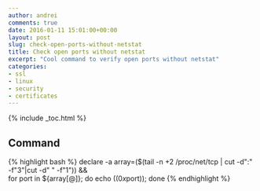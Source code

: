 ```yaml
---
author: andrei
comments: true
date: 2016-01-11 15:01:00+00:00
layout: post
slug: check-open-ports-without-netstat 
title: Check open ports without netstat
excerpt: "Cool command to verify open ports without netstat"
categories:
- ssl
- linux
- security
- certificates
---
```


{% include _toc.html %}

## Command

{% highlight bash %}
declare -a array=($(tail -n +2 /proc/net/tcp | cut -d":" -f"3"|cut -d" " -f"1")) && \
for port in ${array[@]}; do echo $((0x$port)); done
{% endhighlight %}




